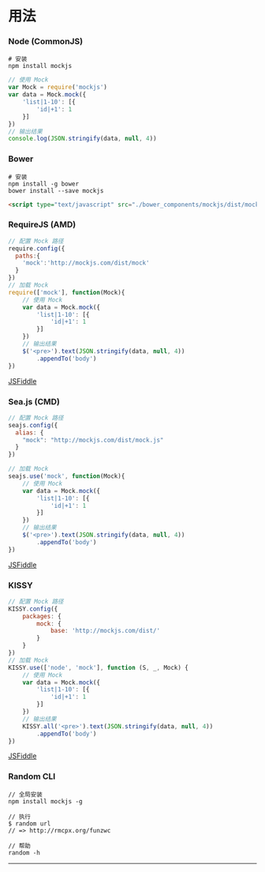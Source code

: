 # 用法

### Node (CommonJS)

```shell
# 安装
npm install mockjs
```
   
```js
// 使用 Mock
var Mock = require('mockjs')
var data = Mock.mock({
    'list|1-10': [{
        'id|+1': 1
    }]
})
// 输出结果
console.log(JSON.stringify(data, null, 4))
```

### Bower

<!-- If you'd like to use [bower](http://bower.io/), it's as easy as: -->

```shell    
# 安装
npm install -g bower
bower install --save mockjs
```

```html    
<script type="text/javascript" src="./bower_components/mockjs/dist/mock.js"></script>
```

### RequireJS (AMD)

```js
// 配置 Mock 路径
require.config({
  paths:{
    'mock':'http://mockjs.com/dist/mock'
  }
})
// 加载 Mock
require(['mock'], function(Mock){
    // 使用 Mock
    var data = Mock.mock({
        'list|1-10': [{
            'id|+1': 1
        }]
    })
    // 输出结果
    $('<pre>').text(JSON.stringify(data, null, 4))
        .appendTo('body')
})
```

[JSFiddle](http://jsfiddle.net/uTSqT/3/)

### Sea.js (CMD)

```js
// 配置 Mock 路径
seajs.config({
  alias: {
    "mock": "http://mockjs.com/dist/mock.js"
  }
})

// 加载 Mock
seajs.use('mock', function(Mock){
    // 使用 Mock
    var data = Mock.mock({
        'list|1-10': [{
            'id|+1': 1
        }]
    })
    // 输出结果
    $('<pre>').text(JSON.stringify(data, null, 4))
        .appendTo('body')
})
```

[JSFiddle](http://jsfiddle.net/5jX6e/2/)


### KISSY

```js
// 配置 Mock 路径
KISSY.config({
    packages: {
        mock: {
            base: 'http://mockjs.com/dist/'
        }
    }
})
// 加载 Mock
KISSY.use(['node', 'mock'], function (S, _, Mock) {
    // 使用 Mock
    var data = Mock.mock({
        'list|1-10': [{
            'id|+1': 1
        }]
    })
    // 输出结果
    KISSY.all('<pre>').text(JSON.stringify(data, null, 4))
        .appendTo('body')
})
```

[JSFiddle](http://jsfiddle.net/En2sX/2/)


### Random CLI

    // 全局安装
    npm install mockjs -g

    // 执行
    $ random url
    // => http://rmcpx.org/funzwc

    // 帮助
    random -h

---